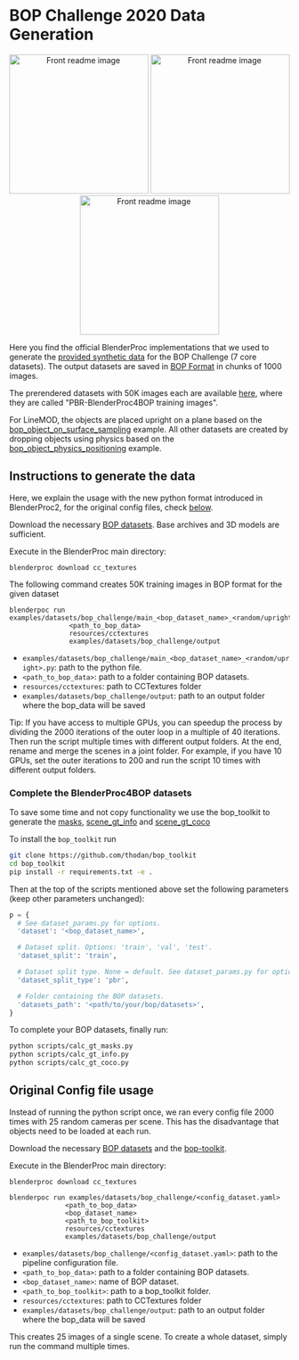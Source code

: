 # BOP Challenge 2020 Data Generation

<p align="center">
<img src="https://bop.felk.cvut.cz/static/img/bop20_pbr/bop20_pbr_tless_01.jpg" alt="Front readme image" width=250>
<img src="https://bop.felk.cvut.cz/static/img/bop20_pbr/bop20_pbr_ycbv_01.jpg" alt="Front readme image" width=250>
<img src="https://bop.felk.cvut.cz/static/img/bop20_pbr/bop20_pbr_ycbv_03.jpg" alt="Front readme image" width=250>
</p>

Here you find the official BlenderProc implementations that we used to generate the [provided synthetic data](https://bop.felk.cvut.cz/datasets/) for the BOP Challenge (7 core datasets). The output datasets are saved in [BOP Format](https://github.com/thodan/bop_toolkit/blob/master/docs/bop_datasets_format.md) in chunks of 1000 images. 

The prerendered datasets with 50K images each are available [here](https://bop.felk.cvut.cz/datasets/), where they are called "PBR-BlenderProc4BOP training images". 

For LineMOD, the objects are placed upright on a plane based on the [bop_object_on_surface_sampling](../bop_object_on_surface_sampling/README.md) example. All other datasets are created by dropping objects using physics based on the [bop_object_physics_positioning](../bop_object_physics_positioning/README.md) example. 

## Instructions to generate the data

Here, we explain the usage with the new python format introduced in BlenderProc2, for the original config files, check [below](#original-config-file-usage).

Download the necessary [BOP datasets](https://bop.felk.cvut.cz/datasets/). Base archives and 3D models are sufficient.

Execute in the BlenderProc main directory:

```
blenderproc download cc_textures 
```

The following command creates 50K training images in BOP format for the given dataset 
```
blenderpoc run examples/datasets/bop_challenge/main_<bop_dataset_name>_<random/upright>.py 
               <path_to_bop_data> 
               resources/cctextures 
               examples/datasets/bop_challenge/output
``` 

* `examples/datasets/bop_challenge/main_<bop_dataset_name>_<random/upright>.py`: path to the python file.
* `<path_to_bop_data>`: path to a folder containing BOP datasets.
* `resources/cctextures`: path to CCTextures folder
* `examples/datasets/bop_challenge/output`: path to an output folder where the bop_data will be saved

Tip: If you have access to multiple GPUs, you can speedup the process by dividing the 2000 iterations of the outer loop in a multiple of 40 iterations. Then run the script multiple times with different output folders. At the end, rename and merge the scenes in a joint folder. For example, if you have 10 GPUs, set the outer iterations to 200 and run the script 10 times with different output folders.

### Complete the BlenderProc4BOP datasets

To save some time and not copy functionality we use the bop_toolkit to generate the [masks](
https://github.com/thodan/bop_toolkit/blob/master/scripts/calc_gt_masks.py), [scene_gt_info](https://github.com/thodan/bop_toolkit/blob/master/scripts/calc_gt_info.py) and [scene_gt_coco](https://github.com/thodan/bop_toolkit/blob/master/scripts/calc_gt_coco.py)

To install the `bop_toolkit` run 

```bash
git clone https://github.com/thodan/bop_toolkit
cd bop_toolkit
pip install -r requirements.txt -e .
```

Then at the top of the scripts mentioned above set the following parameters (keep other parameters unchanged):
```python
p = {
  # See dataset_params.py for options.
  'dataset': '<bop_dataset_name>',

  # Dataset split. Options: 'train', 'val', 'test'.
  'dataset_split': 'train',

  # Dataset split type. None = default. See dataset_params.py for options.
  'dataset_split_type': 'pbr',

  # Folder containing the BOP datasets.
  'datasets_path': '<path/to/your/bop/datasets>',
}
```

To complete your BOP datasets, finally run:

```bash
python scripts/calc_gt_masks.py
python scripts/calc_gt_info.py
python scripts/calc_gt_coco.py
```

## Original Config file usage

Instead of running the python script once, we ran every config file 2000 times with 25 random cameras per scene. This has the disadvantage that objects need to be loaded at each run.

Download the necessary [BOP datasets](https://bop.felk.cvut.cz/datasets/) and the [bop-toolkit](https://github.com/thodan/bop_toolkit). 

Execute in the BlenderProc main directory:

```
blenderproc download cc_textures 
```

```
blenderpoc run examples/datasets/bop_challenge/<config_dataset.yaml> 
              <path_to_bop_data> 
              <bop_dataset_name> 
              <path_to_bop_toolkit> 
              resources/cctextures 
              examples/datasets/bop_challenge/output
``` 

* `examples/datasets/bop_challenge/<config_dataset.yaml>`: path to the pipeline configuration file.
* `<path_to_bop_data>`: path to a folder containing BOP datasets.
* `<bop_dataset_name>`: name of BOP dataset.
* `<path_to_bop_toolkit>`: path to a bop_toolkit folder.
* `resources/cctextures`: path to CCTextures folder
* `examples/datasets/bop_challenge/output`: path to an output folder where the bop_data will be saved

This creates 25 images of a single scene. To create a whole dataset, simply run the command multiple times.